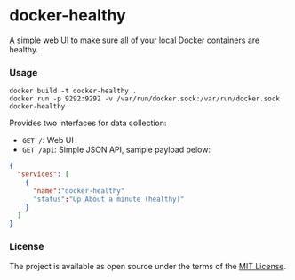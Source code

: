 # docker-healthy

A simple web UI to make sure all of your local Docker containers are healthy.

### Usage

```
docker build -t docker-healthy .
docker run -p 9292:9292 -v /var/run/docker.sock:/var/run/docker.sock
docker-healthy
```

Provides two interfaces for data collection:

- `GET /`: Web UI
- `GET /api`: Simple JSON API, sample payload below:

```json
{
  "services": [
    {
      "name":"docker-healthy"
      "status":"Up About a minute (healthy)"
    }
  ]
}
```


### License

The project is available as open source under the terms of the [MIT License](https://opensource.org/licenses/MIT).
